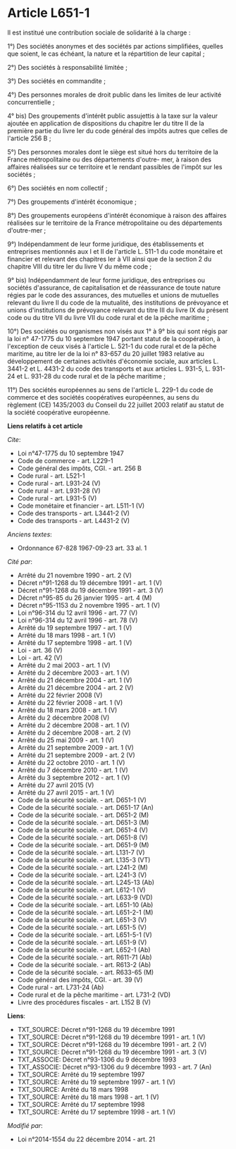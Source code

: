 # Article L651-1

Il est institué une contribution sociale de solidarité à la charge : 

1°) Des sociétés anonymes et des sociétés par actions simplifiées, quelles que soient, le cas échéant, la nature et la
répartition de leur capital ; 

2°) Des sociétés à responsabilité limitée ; 

3°) Des sociétés en commandite ; 

4°) Des personnes morales de droit public dans les limites de leur activité concurrentielle ; 

4° bis) Des groupements d'intérêt public assujettis à la taxe sur la valeur ajoutée en application de dispositions du
chapitre Ier du titre II de la première partie du livre Ier du code général des impôts autres que celles de l'article 256
B ; 

5°) Des personnes morales dont le siège est situé hors du territoire de la France métropolitaine ou des départements d'outre-
mer, à raison des affaires réalisées sur ce territoire et le rendant passibles de l'impôt sur les sociétés ; 

6°) Des sociétés en nom collectif ; 

7°) Des groupements d'intérêt économique ; 

8°) Des groupements européens d'intérêt économique à raison des affaires réalisées sur le territoire de la France
métropolitaine ou des départements d'outre-mer ; 

9°) Indépendamment de leur forme juridique, des établissements et entreprises mentionnés aux I et II de l'article L. 511-1 du
code monétaire et financier et relevant des chapitres Ier à VII ainsi que de la section 2 du chapitre VIII du titre Ier du
livre V du même code ; 

9° bis) Indépendamment de leur forme juridique, des entreprises ou sociétés d'assurance, de capitalisation et de réassurance
de toute nature régies par le code des assurances, des mutuelles et unions de mutuelles relevant du livre II du code de la
mutualité, des institutions de prévoyance et unions d'institutions de prévoyance relevant du titre III du livre IX du présent
code ou du titre VII du livre VII du code rural et de la pêche maritime ; 

10°) Des sociétés ou organismes non visés aux 1° à 9° bis qui sont régis par la loi n° 47-1775 du 10 septembre 1947 portant
statut de la coopération, à l'exception de ceux visés à l'article L. 521-1 du code rural et de la pêche maritime, au titre
Ier de la loi n° 83-657 du 20 juillet 1983 relative au développement de certaines activités d'économie sociale, aux articles
L. 3441-2 et L. 4431-2 du code des transports et aux articles L. 931-5, 
L. 931-24 et L. 931-28 du code rural et de la pêche maritime ; 

11°) Des sociétés européennes au sens de l'article L. 229-1 du code de commerce et des sociétés coopératives européennes, au
sens du règlement (CE) 1435/2003 du Conseil du 22 juillet 2003 relatif au statut de la société coopérative européenne.

**Liens relatifs à cet article**

_Cite_:

  - Loi n°47-1775 du 10 septembre 1947
  - Code de commerce - art. L229-1
  - Code général des impôts, CGI. - art. 256 B
  - Code rural - art. L521-1
  - Code rural - art. L931-24 (V)
  - Code rural - art. L931-28 (V)
  - Code rural - art. L931-5 (V)
  - Code monétaire et financier - art. L511-1 (V)
  - Code des transports - art. L3441-2 (V)
  - Code des transports - art. L4431-2 (V)

_Anciens textes_:

  - Ordonnance 67-828 1967-09-23 art. 33 al. 1

_Cité par_:

  - Arrêté du 21 novembre 1990 - art. 2 (V)
  - Décret n°91-1268 du 19 décembre 1991 - art. 1 (V)
  - Décret n°91-1268 du 19 décembre 1991 - art. 3 (V)
  - Décret n°95-85 du 26 janvier 1995 - art. 4 (M)
  - Décret n°95-1153 du 2 novembre 1995 - art. 1 (V)
  - Loi n°96-314 du 12 avril 1996 - art. 77 (V)
  - Loi n°96-314 du 12 avril 1996 - art. 78 (V)
  - Arrêté du 19 septembre 1997 - art. 1 (V)
  - Arrêté du 18 mars 1998 - art. 1 (V)
  - Arrêté du 17 septembre 1998 - art. 1 (V)
  - Loi - art. 36 (V)
  - Loi - art. 42 (V)
  - Arrêté du 2 mai 2003 - art. 1 (V)
  - Arrêté du 2 décembre 2003 - art. 1 (V)
  - Arrêté du 21 décembre 2004 - art. 1 (V)
  - Arrêté du 21 décembre 2004 - art. 2 (V)
  - Arrêté du 22 février 2008 (V)
  - Arrêté du 22 février 2008 - art. 1 (V)
  - Arrêté du 18 mars 2008 - art. 1 (V)
  - Arrêté du 2 décembre 2008 (V)
  - Arrêté du 2 décembre 2008 - art. 1 (V)
  - Arrêté du 2 décembre 2008 - art. 2 (V)
  - Arrêté du 25 mai 2009 - art. 1 (V)
  - Arrêté du 21 septembre 2009 - art. 1 (V)
  - Arrêté du 21 septembre 2009 - art. 2 (V)
  - Arrêté du 22 octobre 2010 - art. 1 (V)
  - Arrêté du 7 décembre 2010 - art. 1 (V)
  - Arrêté du 3 septembre 2012 - art. 1 (V)
  - Arrêté du 27 avril 2015 (V)
  - Arrêté du 27 avril 2015 - art. 1 (V)
  - Code de la sécurité sociale. - art. D651-1 (V)
  - Code de la sécurité sociale. - art. D651-17 (An)
  - Code de la sécurité sociale. - art. D651-2 (M)
  - Code de la sécurité sociale. - art. D651-3 (M)
  - Code de la sécurité sociale. - art. D651-4 (V)
  - Code de la sécurité sociale. - art. D651-8 (V)
  - Code de la sécurité sociale. - art. D651-9 (M)
  - Code de la sécurité sociale. - art. L131-7 (V)
  - Code de la sécurité sociale. - art. L135-3 (VT)
  - Code de la sécurité sociale. - art. L241-2 (M)
  - Code de la sécurité sociale. - art. L241-3 (V)
  - Code de la sécurité sociale. - art. L245-13 (Ab)
  - Code de la sécurité sociale. - art. L612-1 (V)
  - Code de la sécurité sociale. - art. L633-9 (VD)
  - Code de la sécurité sociale. - art. L651-10 (Ab)
  - Code de la sécurité sociale. - art. L651-2-1 (M)
  - Code de la sécurité sociale. - art. L651-3 (V)
  - Code de la sécurité sociale. - art. L651-5 (V)
  - Code de la sécurité sociale. - art. L651-5-1 (V)
  - Code de la sécurité sociale. - art. L651-9 (V)
  - Code de la sécurité sociale. - art. L652-1 (Ab)
  - Code de la sécurité sociale. - art. R611-71 (Ab)
  - Code de la sécurité sociale. - art. R613-2 (Ab)
  - Code de la sécurité sociale. - art. R633-65 (M)
  - Code général des impôts, CGI. - art. 39 (V)
  - Code rural - art. L731-24 (Ab)
  - Code rural et de la pêche maritime - art. L731-2 (VD)
  - Livre des procédures fiscales - art. L152 B (V)

**Liens**:

  - TXT_SOURCE: Décret n°91-1268 du 19 décembre 1991
  - TXT_SOURCE: Décret n°91-1268 du 19 décembre 1991 - art. 1 (V)
  - TXT_SOURCE: Décret n°91-1268 du 19 décembre 1991 - art. 2 (V)
  - TXT_SOURCE: Décret n°91-1268 du 19 décembre 1991 - art. 3 (V)
  - TXT_ASSOCIE: Décret n°93-1306 du 9 décembre 1993
  - TXT_ASSOCIE: Décret n°93-1306 du 9 décembre 1993 - art. 7 (An)
  - TXT_SOURCE: Arrêté du 19 septembre 1997
  - TXT_SOURCE: Arrêté du 19 septembre 1997 - art. 1 (V)
  - TXT_SOURCE: Arrêté du 18 mars 1998
  - TXT_SOURCE: Arrêté du 18 mars 1998 - art. 1 (V)
  - TXT_SOURCE: Arrêté du 17 septembre 1998
  - TXT_SOURCE: Arrêté du 17 septembre 1998 - art. 1 (V)

_Modifié par_:

  - Loi n°2014-1554 du 22 décembre 2014 - art. 21
